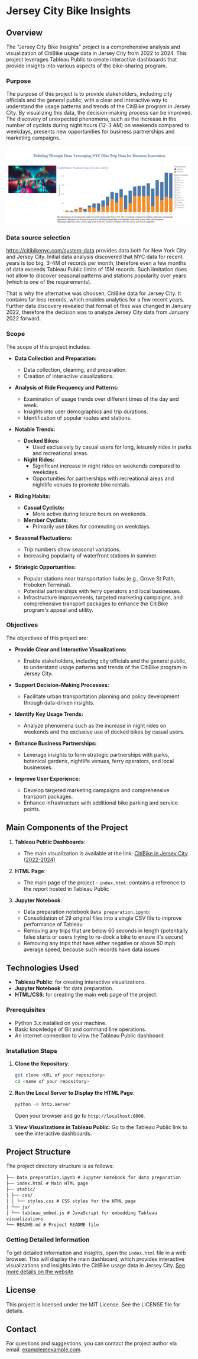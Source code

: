 # Jersey City Bike Insights

## Overview

The "Jersey City Bike Insights" project is a comprehensive analysis and visualization of CitiBike usage data in Jersey City from 2022 to 2024. This project leverages Tableau Public to create interactive dashboards that provide insights into various aspects of the bike-sharing program.

### Purpose

The purpose of this project is to provide stakeholders, including city officials and the general public, with a clear and interactive way to understand the usage patterns and trends of the CitiBike program in Jersey City. By visualizing this data, the decision-making process can be improved. The discovery of unexpected phenomena, such as the increase in the number of cyclists during night hours (12-3 AM) on weekends compared to weekdays, presents new opportunities for business partnerships and marketing campaigns.

![Insights](Tableau.png)

### Data source selection

https://citibikenyc.com/system-data provides data both for New York City and Jersey City. Initial data analysis discovered that NYC data for recent years is too big, 3-4M of records per month, therefore even a few months of data exceeds Tableau Public limits of 15M records. Such limitation does not allow to discover seasonal patterns and stations popularity over years (which is one of the requirements).

That is why the alternative was choosen, CitiBike data for Jersey City. It contains far less records, which enables analytics for a few recent years. Further data discovery revealed that format of files was changed in January 2022, therefore the decision was to analyze Jersey City data from January 2022 forward.

### Scope

The scope of this project includes:

- **Data Collection and Preparation:**
  - Data collection, cleaning, and preparation.
  - Creation of interactive visualizations.

- **Analysis of Ride Frequency and Patterns:**
  - Examination of usage trends over different times of the day and week.
  - Insights into user demographics and trip durations.
  - Identification of popular routes and stations.

- **Notable Trends:**
  - **Docked Bikes:** 
    - Used exclusively by casual users for long, leisurely rides in parks and recreational areas.
  - **Night Rides:**
    - Significant increase in night rides on weekends compared to weekdays.
    - Opportunities for partnerships with recreational areas and nightlife venues to promote bike rentals.

- **Riding Habits:**
  - **Casual Cyclists:**
    - More active during leisure hours on weekends.
  - **Member Cyclists:**
    - Primarily use bikes for commuting on weekdays.
  
- **Seasonal Fluctuations:**
  - Trip numbers show seasonal variations.
  - Increasing popularity of waterfront stations in summer.

- **Strategic Opportunities:**
  - Popular stations near transportation hubs (e.g., Grove St Path, Hoboken Terminal).
  - Potential partnerships with ferry operators and local businesses.
  - Infrastructure improvements, targeted marketing campaigns, and comprehensive transport packages to enhance the CitiBike program's appeal and utility.

### Objectives

The objectives of this project are:

- **Provide Clear and Interactive Visualizations:**
  - Enable stakeholders, including city officials and the general public, to understand usage patterns and trends of the CitiBike program in Jersey City.

- **Support Decision-Making Processes:**
  - Facilitate urban transportation planning and policy development through data-driven insights.

- **Identify Key Usage Trends:**
  - Analyze phenomena such as the increase in night rides on weekends and the exclusive use of docked bikes by casual users.

- **Enhance Business Partnerships:**
  - Leverage insights to form strategic partnerships with parks, botanical gardens, nightlife venues, ferry operators, and local businesses.

- **Improve User Experience:**
  - Develop targeted marketing campaigns and comprehensive transport packages.
  - Enhance infrastructure with additional bike parking and service points.

## Main Components of the Project

1. **Tableau Public Dashboards**:
    - The main visualization is available at the link: [CitiBike in Jersey City (2022-2024)](https://public.tableau.com/views/CitiBike-Jersey_City_Insights/CitiBikeinJerseyCity2022-2024)

2. **HTML Page**:
    - The main page of the project - `index.html`: contains a reference to the report hosted in Tableau Public

3. **Jupyter Notebook**:
    - Data preparation notebook `Data preparation.ipynb`:
    - Consolidation of 29 original files into a single CSV file to improve performance of Tableau
    - Removing any trips that are below 60 seconds in length (potentially false starts or users trying to re-dock a bike to ensure it's secure)
    - Removing any trips that have either negative or above 50 mph average speed, because such records have data issues

## Technologies Used

- **Tableau Public**: for creating interactive visualizations.
- **Jupyter Notebook**: for data preparation.
- **HTML/CSS**: for creating the main web page of the project.

### Prerequisites

- Python 3.x installed on your machine.
- Basic knowledge of Git and command line operations.
- An internet connection to view the Tableau Public dashboard.

### Installation Steps

1. **Clone the Repository**:
    ```bash
    git clone <URL of your repository>
    cd <name of your repository>
    ```

2. **Run the Local Server to Display the HTML Page**:
    ```bash
    python -m http.server
    ```
    Open your browser and go to `http://localhost:8000`.

3. **View Visualizations in Tableau Public**:
    Go to the Tableau Public link to see the interactive dashboards.

## Project Structure

The project directory structure is as follows:

```New Jersey Bike Insights/
├── Data preparation.ipynb # Jupyter Notebook for data preparation
├── index.html # Main HTML page
├── static/
│ ├── css/
│ │ └── styles.css # CSS styles for the HTML page
│ └── js/
│ └── tableau_embed.js # JavaScript for embedding Tableau visualizations
└── README.md # Project README file
```


### Getting Detailed Information

To get detailed information and insights, open the `index.html` file in a web browser. This will display the main dashboard, which provides interactive visualizations and insights into the CitiBike usage data in Jersey City.
[See more details on the website](file:///C:/Users/13465/OneDrive/%D0%A0%D0%B0%D0%B1%D0%BE%D1%87%D0%B8%D0%B9%20%D1%81%D1%82%D0%BE%D0%BB/BerkeleyCourse/Practice/Module18/Challenge18/New%20Jersey%20Bike%20Insights/index.html)

## License

This project is licensed under the MIT License. See the LICENSE file for details.

## Contact

For questions and suggestions, you can contact the project author via email: [example@example.com](mailto:example@example.com).
